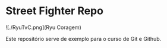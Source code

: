 # Street Fighter Repo

![./RyuTvC.png](Ryu Coragem)

Este repositório serve de exemplo para o curso de Git e Github.